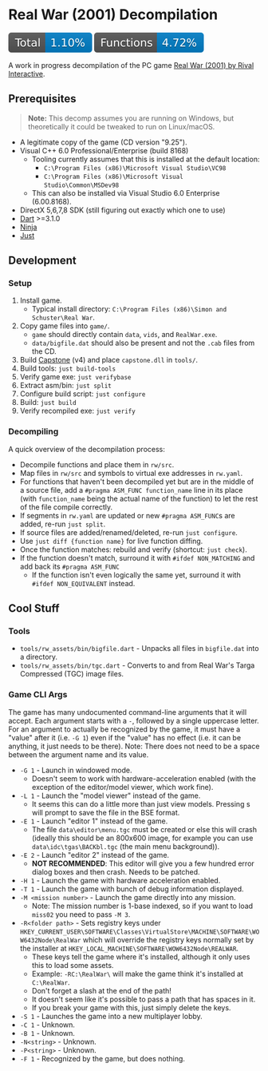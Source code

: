 # Real War (2001) Decompilation
![](./docs/shields/total.svg) ![](./docs/shields/funcs.svg)

A work in progress decompilation of the PC game [Real War (2001) by Rival Interactive](https://en.wikipedia.org/wiki/Real_War_(video_game)).

## Prerequisites
> **Note:** This decomp assumes you are running on Windows, but theoretically it could be tweaked to run on Linux/macOS.

- A legitimate copy of the game (CD version "9.25").
- Visual C++ 6.0 Professional/Enterprise (build 8168)
    - Tooling currently assumes that this is installed at the default location:
        - `C:\Program Files (x86)\Microsoft Visual Studio\VC98`
        - `C:\Program Files (x86)\Microsoft Visual Studio\Common\MSDev98`
    - This can also be installed via Visual Studio 6.0 Enterprise (6.00.8168).
- DirectX 5,6,7,8 SDK (still figuring out exactly which one to use)
- [Dart](https://dart.dev/) >=3.1.0
- [Ninja](https://ninja-build.org/)
- [Just](https://just.systems/)

## Development

### Setup
1. Install game.
    - Typical install directory: `C:\Program Files (x86)\Simon and Schuster\Real War`.
2. Copy game files into `game/`.
    - `game` should directly contain `data`, `vids`, and `RealWar.exe`.
    - `data/bigfile.dat` should also be present and not the `.cab` files from the CD.
3. Build [Capstone](https://www.capstone-engine.org/) (v4) and place `capstone.dll` in `tools/`.
4. Build tools: `just build-tools`
5. Verify game exe: `just verifybase`
6. Extract asm/bin: `just split`
7. Configure build script: `just configure`
8. Build: `just build`
9. Verify recompiled exe: `just verify`

### Decompiling
A quick overview of the decompilation process:

- Decompile functions and place them in `rw/src`.
- Map files in `rw/src` and symbols to virtual exe addresses in `rw.yaml`.
- For functions that haven't been decompiled yet but are in the middle of a source file, add a `#pragma ASM_FUNC function_name` line in its place (with `function_name` being the actual name of the function) to let the rest of the file compile correctly.
- If segments in `rw.yaml` are updated or new `#pragma ASM_FUNC`s are added, re-run `just split`.
- If source files are added/renamed/deleted, re-run `just configure`.
- Use `just diff {function name}` for live function diffing.
- Once the function matches: rebuild and verify (shortcut: `just check`).
- If the function doesn't match, surround it with `#ifdef NON_MATCHING` and add back its `#pragma ASM_FUNC`
    - If the function isn't even logically the same yet, surround it with `#ifdef NON_EQUIVALENT` instead.

## Cool Stuff

### Tools
- `tools/rw_assets/bin/bigfile.dart` - Unpacks all files in `bigfile.dat` into a directory. 
- `tools/rw_assets/bin/tgc.dart` - Converts to and from Real War's Targa Compressed (TGC) image files. 

### Game CLI Args
The game has many undocumented command-line arguments that it will accept. Each argument starts with a `-`, followed by a single uppercase letter. For an argument to actually be recognized by the game, it must have a "value" after it (i.e. `-G 1`) even if the "value" has no effect (i.e. it can be anything, it just needs to be there). Note: There does not need to be a space between the argument name and its value.
- `-G 1` - Launch in windowed mode.
    - Doesn't seem to work with hardware-acceleration enabled (with the exception of the editor/model viewer, which work fine).
- `-L 1` - Launch the "model viewer" instead of the game.
    - It seems this can do a little more than just view models. Pressing <kdb>s</kdb> will prompt to save the file in the BSE format.
- `-E 1` - Launch "editor 1" instead of the game.
    - The file `data\editor\menu.tgc` must be created or else this will crash (ideally this should be an 800x600 image, for example you can use `data\idc\tgas\BACKbl.tgc` (the main menu background)).
- `-E 2` - Launch "editor 2" instead of the game.
    - **NOT RECOMMENDED**: This editor will give you a few hundred error dialog boxes and then crash. Needs to be patched.
- `-H 1` - Launch the game with hardware acceleration enabled.
- `-T 1` - Launch the game with bunch of debug information displayed.
- `-M <mission number>` - Launch the game directly into any mission.
    - Note: The mission number is 1-base indexed, so if you want to load `miss02` you need to pass `-M 3`.
- `-R<folder path>` - Sets registry keys under `HKEY_CURRENT_USER\SOFTWARE\Classes\VirtualStore\MACHINE\SOFTWARE\WOW6432Node\RealWar` which will override the registry keys normally set by the installer at `HKEY_LOCAL_MACHINE\SOFTWARE\WOW6432Node\REALWAR`.
    - These keys tell the game where it's installed, although it only uses this to load some assets.
    - Example: `-RC:\RealWar\` will make the game think it's installed at `C:\RealWar`.
    - Don't forget a slash at the end of the path!
    - It doesn't seem like it's possible to pass a path that has spaces in it.
    - If you break your game with this, just simply delete the keys.
- `-S 1` - Launches the game into a new multiplayer lobby.
- `-C 1` - Unknown.
- `-B 1` - Unknown.
- `-N<string>` - Unknown.
- `-P<string>` - Unknown.
- `-F 1` - Recognized by the game, but does nothing.